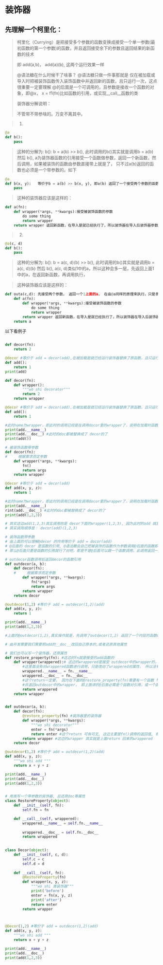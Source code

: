 # 装饰器

## 先理解一个柯里化：

> 柯里化（Currying）是把接受多个参数的函数变换成接受一个单一参数(最初函数的第一个参数)的函数，并且返回接受余下的参数且返回结果的新函数的技术
> 
> 即 add(a,b)，  add(a)(b), 这两个运行效果一样
> 
> @语法糖在什么时候干了啥事？
> @语法糖只做一件事那就是  仅在被加载或导入时把被装饰函数传入装饰函数中并返回新的函数，且只运行一次，这点很重要一定要理解
> @的后面是一个可调用的，且参数是接收一个函数的对象，即@x， x = f1(fn)比如函数的引用，或实现__call__函数的类
> 
> 装饰器分解说明：
> 
> 不管带不带参啥的。万变不离其中。

> 1. 

```python
@a
def b():
    pass
```


> 这种的分解为: b(): b = a(b) >> b(), 此时调用的b()其实就是调用b = a(b) 然后 b(), a为装饰器函数的引用接受一个函数做参数，返回一个新函数，然后调用，如果被装饰的函数由参数直接带上就是了， 只不过a(b)返回的函数也必须是一个带参数的。如下


```python
@a
def b(x, y):   等价于b = a(b) >> b(x, y), 即a(b) 返回了一个接受两个参数的函数
    pass
```


> 这种的装饰器应该是这样的：


```python
def a(fn):
    def wrapper(*args, **kwargs):接受被装饰函数的参数
        do some thing
        return wrapper
    return wrapper 返回新函数，在导入是就已经执行了，所以装饰器在导入后装饰器参数和装饰的函数就不能改变的了
```

> 2.

```python
@a(c, d)
def b():
    pass
```


> 这种的分解为: b(): b = a(c, d)(b) >> b(), 此时调用的b()其实就是调用b = a(c, d)(b) 然后 b(), a(c, d)类似1中的a，所以这种会多一层，先返回上面1中的a，在返回新函数，再调用执行，

> 这种装饰器应该是这样的：

```python
def outa(c,d): 先接受两个参数， 返回一个1上面的a， 在由@a同样的原理来执行，只是多了一步闭包而已
    def a(fn):
        def wrapper(*args, **kwargs):接受被装饰函数的参数
            do some thing
            return wrapper
        return wrapper 返回新函数，在导入是就已经执行了，所以装饰器在导入后装饰器参数和装饰的函数就不能改变的了
    return a
```


    
以下看例子


```python

def decor(fn):
    return 2

@decor #等价于 add = decor(add),在被加载是就已经运行装饰器替换了原函数，且只运行一次
def add():
    return 1
print(add)

```

```python
def decor(fn):
    def wrapper():
        """wo shi decorator"""
        return 2
    return wrapper

@decor #等价于 add = decor(add),在被加载是就已经运行装饰器替换了原函数，且只运行一次
def add():
    return 1

#此时name为wrapper，即此时的调用已经是在调用docor里的wrapper了，说明在加载时函数add已经被装饰器替换成了新函数
print(add.__name__)
print(add.__doc__) #此时的doc都被替换成了 decor的了
print(add())
```

```python
# 被装饰函数带参数
def decor(fn):
#     根据需求而定参数
    def wrapper(*args, **kwargs):
        fn()
        return args
    return wrapper

@decor #等价于 add = decor(add)
def add(x, y, z):
    return 1

#此时name为wrapper，即此时的调用已经是在调用docor里的wrapper了，说明在加载时函数add已经被装饰器替换成了新函数
print(add.__name__)
rint(add.__doc__) #此时的doc都被替换成了 decor的了
print(add(1,2,3))

# 其实这边add(1,2,3)其实调用的是 decor下面的wrapper(1,2,3), 因为此时的add 就是函数 wrapper
# 其实调用顺序是： decor(add)(1,2,3)
```


```python
# 装饰函数带参数
# 由上面的可以理解@decor 的作用等价于 add = docor(add)
# @后面的 docor 是函数的引用, @语法糖会自己把被装饰的函数作为参数调用@后面的函数即 add = doctor(add)
# 那么@后面只要是函数的引用就行了对吧，那是不是@后面可以跟一个函数调用，此调用返回一个函数的引用，即上面的decor函数

# outdecor函数调用后返回decor的函数引用
def outdecor(a, b):
    def decor(fn):
    #     根据需求而定参数
        def wrapper(*args, **kwargs):
            fn(*args)
            return args
        return wrapper
    return decor

@outdecor(1,2) #等价于 add = outdecor(1,2)(add)
def add(x, y, z):
    return 1

print(add.__name__)
print(add(1,2,3))

#上面的@outdecor(1,2),真实操作就是，先调用了outdecor(1,2) 返回了一个内层的函数decor的引用，这样就把装饰器的参数传进去了(由闭包实现)

```


```python
# 由开发需要我们需要把add的__doc__改回自己原本的,或者还原其他属性

# 我们也可以写一个装饰器，还原属性
def restore_property(fn): #这边的fn就是接受的add函数的
    def wrapper(wrappered):# 这边的wrappered是接受 outdecor中的wrapper的， 
        #这里面没有对wrappered函数进行调用，只是改动了wrappered对属性， 所以没有接受参数对那层函数
        wrappered.__name__ = fn.__name__
        wrappered.__doc__ = fn.__doc__
        #这个return一定要， 因为在下面的@restore_property(fn)需要有一个函数 func(wrapper)
        #并返回outdecor中的wrapper， 即上面讲的@后面必需是个函数对引用，或一个函数对调用且调用后返回一个函数对引用
        return wrappered
    return wrapper


def outdecor(a, b):
    def decor(fn):
        @restore_property(fn) #装饰器里的装饰器
        def wrapper(*args, **kwargs):
            """wo shi decorator"""
            enter = fn(*args)
            return enter #这个return 可有可无, 这边主要是fn()调用的返回值, 有需要的话就要
        return wrapper #这边的wrapper 其实就是上面return 回来的wrappered
    return decor

@outdecor(1,2) #等价于 add = outdecor(1,2)(add)
def add(x, y, z):
    """wo shi add """
    return x + y + z

print(add.__name__)
print(add.__doc__)
print(add(1,2,3))


```


```python

# 用类写一个带参数的装饰器, 且还原doc等属性
class RestoreProperty(object):
    def __init__(self, fn):
        self.fn = fn

    def __call__(self, wrappered):
        wrappered.__name__ = self.fn.__name__
        
        wrappered.__doc__ = self.fn.__doc__
        return wrappered

    
class Decor(object):
    def __init__(self, c, d):
        self.c = c
        self.d = d
        
    def __call__(self, fn):
        @RestoreProperty(fn)
        def wrapper(x, y, z):
            """wo shi 类装饰器"""
            print('before')
            enter = fn(x, y, z)
            print('after')
            return enter
        return wrapper



@Decor(1,2) #等价于 add = outdecor(1,2)(add)
def add(x, y, z):
    """wo shi add """
    return x + y + z

print(add.__name__)
print(add.__doc__)
print(add(1,2,3))
```
